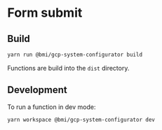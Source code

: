 # Form submit

## Build

```bash
yarn run @bmi/gcp-system-configurator build
```

Functions are build into the `dist` directory.

## Development

To run a function in dev mode:

```bash
yarn workspace @bmi/gcp-system-configurator dev
```
